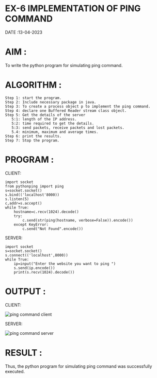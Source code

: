 # EX-6 IMPLEMENTATION OF PING COMMAND

DATE :13-04-2023

# AIM :
To write the python program for simulating ping command.


# ALGORITHM :
```
Step 1: start the program.
Step 2: Include necessary package in java.
Step 3: To create a process object p to implement the ping command.
Step 4: declare one Buffered Reader stream class object.
Step 5: Get the details of the server
   5:1: length of the IP address.
   5:2: time required to get the details.
   5:3: send packets, receive packets and lost packets.
   5.4: minimum, maximum and average times.
Step 6: print the results.
Step 7: Stop the program.
```
# PROGRAM :

CLIENT:
```
import socket
from pythonping import ping
s=socket.socket()
s.bind(('localhost'8000))
s.listen(5)
c,addr=s.accept()
while True:
    hostname=c.recv(1024).decode()
    try:
        c.send(str(ping(hostname, verbose=False)).encode())
    except KeyError:
        c.send("Not Found".encode())
```

SERVER:
```
import socket
s=socket.socket()
s.connect(('localhost',8000))
while True:
    ip=input("Enter the website you want to ping ")
    s.send(ip.encode())
    print(s.recv(1024).decode())
 ```
 
# OUTPUT :

CLIENT:

![ping command client](https://github.com/Gopika-9266/EX-6/assets/122762773/d5898dbe-65fb-4b38-b5a4-2f414b302e37)


SERVER:

![ping command server](https://github.com/Gopika-9266/EX-6/assets/122762773/66aad304-a766-407b-8158-92bc3e25d6f7)


# RESULT :
Thus, the python program for simulating ping command was successfully executed.
